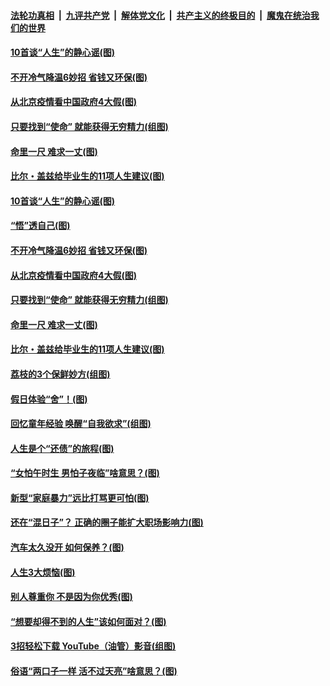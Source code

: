 ####  [法轮功真相](../../../../basic/blob/master/README.md?t=06231302) &nbsp;|&nbsp; [九评共产党](../../../../9ping.md/blob/master/README.md?t=06231302) &nbsp;|&nbsp; [解体党文化](../../../../jtdwh.md/blob/master/README.md?t=06231302)  &nbsp;|&nbsp; [共产主义的终极目的](../../../../gczydzjmd.md/blob/master/README.md?t=06231302) &nbsp;|&nbsp; [魔鬼在统治我们的世界](../../../../mgztzwmdsj.md/blob/master/README.md?t=06231302) 

#### [10首谈“人生”的静心谣(图)](../pages/p8/936965.md?t=06231302) 

#### [不开冷气降温6妙招 省钱又环保(图)](../pages/p8/937329.md?t=06231302) 

#### [从北京疫情看中国政府4大假(图)](../pages/p8/937196.md?t=06231302) 

#### [只要找到“使命” 就能获得无穷精力(组图)](../pages/p8/937159.md?t=06231302) 

#### [命里一尺 难求一丈(图)](../pages/p8/936782.md?t=06231302) 

#### [比尔・盖兹给毕业生的11项人生建议(图)](../pages/p8/936231.md?t=06231302) 

#### [10首谈“人生”的静心谣(图)](../pages/p8/936965.md?t=06231302) 

#### [“悟”透自己(图)](../pages/p8/936972.md?t=06231302) 

#### [不开冷气降温6妙招 省钱又环保(图)](../pages/p8/937329.md?t=06231302) 

#### [从北京疫情看中国政府4大假(图)](../pages/p8/937196.md?t=06231302) 

#### [只要找到“使命” 就能获得无穷精力(组图)](../pages/p8/937159.md?t=06231302) 

#### [命里一尺 难求一丈(图)](../pages/p8/936782.md?t=06231302) 

#### [比尔・盖兹给毕业生的11项人生建议(图)](../pages/p8/936231.md?t=06231302) 

#### [荔枝的3个保鲜妙方(组图)](../pages/p8/936950.md?t=06231302) 

#### [假日体验“舍”！(图)](../pages/p8/937183.md?t=06231302) 

#### [回忆童年经验 唤醒“自我欲求”(组图)](../pages/p8/937082.md?t=06231302) 

#### [人生是个“还债”的旅程(图)](../pages/p8/936768.md?t=06231302) 

#### [“女怕午时生 男怕子夜临”啥意思？(图)](../pages/p8/937081.md?t=06231302) 

#### [新型“家庭暴力”远比打骂更可怕(图)](../pages/p8/936230.md?t=06231302) 

#### [还在“混日子”？ 正确的圈子能扩大职场影响力(图)](../pages/p8/937049.md?t=06231302) 

#### [汽车太久没开 如何保养？(图)](../pages/p8/937035.md?t=06231302) 

#### [人生3大烦恼(图)](../pages/p8/936959.md?t=06231302) 

#### [别人尊重你 不是因为你优秀(图)](../pages/p8/936253.md?t=06231302) 

#### [“想要却得不到的人生”该如何面对？(图)](../pages/p8/936933.md?t=06231302) 

#### [3招轻松下载 YouTube（油管）影音(组图)](../pages/p8/936922.md?t=06231302) 

#### [俗语“两口子一样 活不过天亮”啥意思？(图)](../pages/p8/936917.md?t=06231302) 

